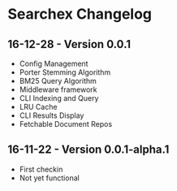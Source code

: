 # Searchex Changelog

## 16-12-28 - Version 0.0.1

* Config Management
* Porter Stemming Algorithm
* BM25 Query Algorithm
* Middleware framework
* CLI Indexing and Query
* LRU Cache
* CLI Results Display
* Fetchable Document Repos

## 16-11-22 - Version 0.0.1-alpha.1

* First checkin
* Not yet functional
